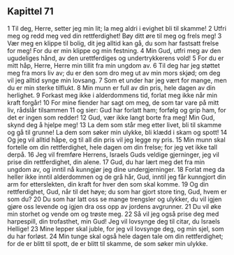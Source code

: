 ## Kapittel 71

1 Til deg, Herre, setter jeg min lit; la meg aldri i evighet bli til skamme!
2 Utfri meg og redd meg ved din rettferdighet! Bøy ditt øre til meg og frels meg!
3 Vær meg en klippe til bolig, dit jeg alltid kan gå, du som har fastsatt frelse for meg! For du er min klippe og min festning.
4 Min Gud, utfri meg av den ugudeliges hånd, av den urettferdiges og undertrykkerens vold!
5 For du er mitt håp, Herre, Herre min tillit fra min ungdom av.
6 Til deg har jeg støttet meg fra mors liv av; du er den som dro meg ut av min mors skjød; om deg vil jeg alltid synge min lovsang.
7 Som et under har jeg vært for mange, men du er min sterke tilflukt.
8 Min munn er full av din pris, hele dagen av din herlighet.
9 Forkast meg ikke i alderdommens tid, forlat meg ikke når min kraft forgår!
10 For mine fiender har sagt om meg, de som tar vare på mitt liv, rådslår tilsammen
11 og sier: Gud har forlatt ham; forfølg og grip ham, for det er ingen som redder!
12 Gud, vær ikke langt borte fra meg! Min Gud, skynd deg å hjelpe meg!
13 La dem som står meg etter livet, bli til skamme og gå til grunne! La dem som søker min ulykke, bli klædd i skam og spott!
14 Og jeg vil alltid håpe, og til all din pris vil jeg legge ny pris.
15 Min munn skal fortelle om din rettferdighet, hele dagen om din frelse; for jeg vet ikke tall derpå.
16 Jeg vil fremføre Herrens, Israels Guds veldige gjerninger, jeg vil prise din rettferdighet, din alene.
17 Gud, du har lært meg det fra min ungdom av, og inntil nå kunngjør jeg dine undergjerninger.
18 Forlat meg da heller ikke inntil alderdommen og de grå hår, Gud, inntil jeg får kunngjort din arm for etterslekten, din kraft for hver den som skal komme.
19 Og din rettferdighet, Gud, når til det høye; du som har gjort store ting, Gud, hvem er som du?
20 Du som har latt oss se mange trengsler og ulykker, du vil igjen gjøre oss levende og igjen dra oss opp av jordens avgrunner.
21 Du vil øke min storhet og vende om og trøste meg.
22 Så vil jeg også prise deg med harpespill, din trofasthet, min Gud! Jeg vil lovsynge deg til citar, du Israels Hellige!
23 Mine lepper skal juble, for jeg vil lovsynge deg, og min sjel, som du har forløst.
24 Min tunge skal også hele dagen tale om din rettferdighet; for de er blitt til spott, de er blitt til skamme, de som søker min ulykke.

